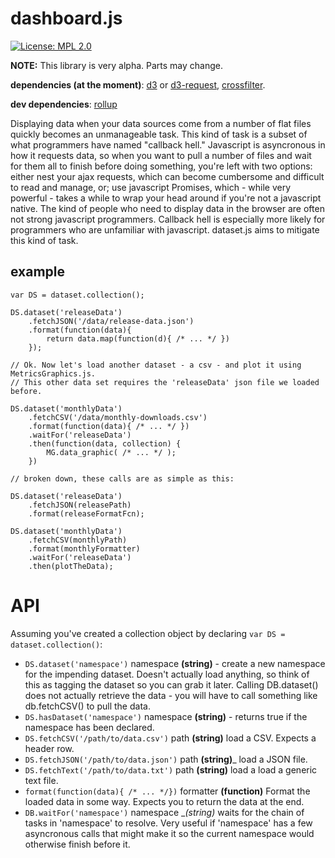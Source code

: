 # dashboard.js

[![License: MPL 2.0](https://img.shields.io/badge/License-MPL%202.0-brightgreen.svg)](https://opensource.org/licenses/MPL-2.0)

__NOTE:__ This library is very alpha. Parts may change. 

__dependencies (at the moment)__: [d3](https://github.com/d3/d3)  or [d3-request](https://github.com/d3/d3-request), [crossfilter](https://github.com/crossfilter/crossfilter).

__dev dependencies__: [rollup](https://github.com/rollup/rollup)

Displaying data when your data sources come from a number of flat files quickly becomes an unmanageable task. This kind of task is a subset of what programmers have named "callback hell." Javascript is asyncronous in how it requests data, so when you want to pull a number of files and wait for them all to finish before doing something, you're left with two options: either nest your ajax requests, which can become cumbersome and difficult to read and manage, or; use javascript Promises, which - while very powerful - takes a while to wrap your head around if you're not a javascript native. The kind of people who need to display data in the browser are often not strong javascript programmers. Callback hell is especially more likely for programmers who are unfamiliar with javascript. dataset.js aims to mitigate this kind of task.

## example

    var DS = dataset.collection(); 

    DS.dataset('releaseData')                   
        .fetchJSON('/data/release-data.json')         
        .format(function(data){                        
            return data.map(function(d){ /* ... */ })
        });
    
    // Ok. Now let's load another dataset - a csv - and plot it using MetricsGraphics.js.
    // This other data set requires the 'releaseData' json file we loaded before.
    
    DS.dataset('monthlyData')
        .fetchCSV('/data/monthly-downloads.csv')   
        .format(function(data){ /* ... */ })       
        .waitFor('releaseData')                    
        .then(function(data, collection) {
            MG.data_graphic( /* ... */ );
        })
    
    // broken down, these calls are as simple as this:
    
    DS.dataset('releaseData')
        .fetchJSON(releasePath)
        .format(releaseFormatFcn);
    
    DS.dataset('monthlyData')
        .fetchCSV(monthlyPath)
        .format(monthlyFormatter)
        .waitFor('releaseData')
        .then(plotTheData);
    
# API

Assuming you've created a collection object by declaring ```var DS = dataset.collection()```:

- ```DS.dataset('namespace')``` namespace __(string)__ - create a new namespace for the impending dataset. Doesn't actually load anything, so think of this as tagging the dataset so you can grab it later. Calling DB.dataset() does not actually retrieve the data - you will have to call something like db.fetchCSV() to pull the data.
- ```DS.hasDataset('namespace')``` namespace __(string)__ - returns true if the namespace has been declared.
- ```DS.fetchCSV('/path/to/data.csv')``` path __(string)__
    load a CSV. Expects a header row.
- ```DS.fetchJSON('/path/to/data.json')``` path __(string)___ load a JSON file.
- ```DS.fetchText('/path/to/data.txt')``` path __(string)__ load a  load a generic text file.
- ```format(function(data){ /* ... */})```</code> formatter __(function)__ Format the loaded data in some way. Expects you to return the data at the end.
- ```DB.waitFor('namespace')``` namespace __(string)_ waits for the chain of tasks in 'namespace' to resolve. Very useful if 'namespace' has a few asyncronous calls that might make it so the current namespace would otherwise finish before it.
